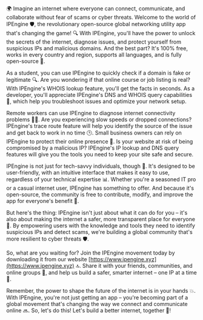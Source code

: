 🌍️ Imagine an internet where everyone can connect, communicate, and collaborate without fear of scams or cyber threats. Welcome to the world of IPEngine 🛡️, the revolutionary open-source global networking utility app that's changing the game! 🔍 With IPEngine, you'll have the power to unlock the secrets of the internet, diagnose issues, and protect yourself from suspicious IPs and malicious domains. And the best part? It's 100% free, works in every country and region, supports all languages, and is fully open-source 📡.

As a student, you can use IPEngine to quickly check if a domain is fake or legitimate 🔍. Are you wondering if that online course or job listing is real? With IPEngine's WHOIS lookup feature, you'll get the facts in seconds. As a developer, you'll appreciate IPEngine's DNS and WHOIS query capabilities 🚀, which help you troubleshoot issues and optimize your network setup.

Remote workers can use IPEngine to diagnose internet connectivity problems 👩‍💻. Are you experiencing slow speeds or dropped connections? IPEngine's trace route feature will help you identify the source of the issue and get back to work in no time 🕒. Small business owners can rely on IPEngine to protect their online presence 💼. Is your website at risk of being compromised by a malicious IP? IPEngine's IP lookup and DNS query features will give you the tools you need to keep your site safe and secure.

IPEngine is not just for tech-savvy individuals, though 🤔. It's designed to be user-friendly, with an intuitive interface that makes it easy to use, regardless of your technical expertise 📊. Whether you're a seasoned IT pro or a casual internet user, IPEngine has something to offer. And because it's open-source, the community is free to contribute, modify, and improve the app for everyone's benefit 🌈.

But here's the thing: IPEngine isn't just about what it can do for you – it's also about making the internet a safer, more transparent place for everyone 💪. By empowering users with the knowledge and tools they need to identify suspicious IPs and detect scams, we're building a global community that's more resilient to cyber threats 🛡️.

So, what are you waiting for? Join the IPEngine movement today by downloading it from our website [https://www.ipengine.xyz](https://www.ipengine.xyz) 🔝. Share it with your friends, communities, and online groups 📱, and help us build a safer, smarter internet – one IP at a time 🚀.

Remember, the power to shape the future of the internet is in your hands 💥. With IPEngine, you're not just getting an app – you're becoming part of a global movement that's changing the way we connect and communicate online 🔜. So, let's do this! Let's build a better internet, together 🌈!